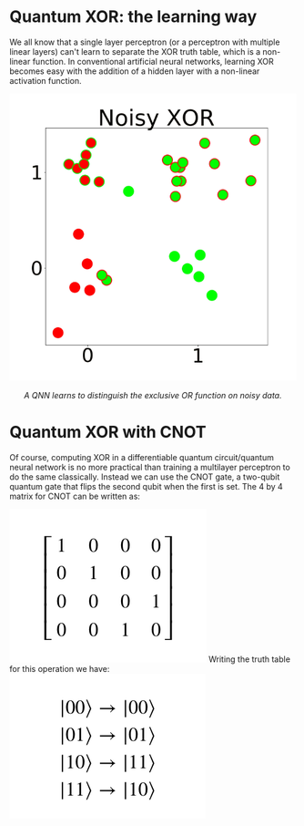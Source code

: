 # Quantum XOR: the learning way

We all know that a single layer perceptron (or a perceptron with multiple linear layers) can't learn to separate the XOR truth table, which is a non-linear function. In conventional artificial neural networks, learning XOR becomes easy with the addition of a hidden layer with a non-linear activation function.


<img src="./figs/noisy_q_xor.gif">
<p align="center"><em>A QNN learns to distinguish the exclusive OR function on noisy data.</em></p>


# Quantum XOR with CNOT

Of course, computing XOR in a differentiable quantum circuit/quantum neural network is no more practical than training a multilayer perceptron to do the same classically. Instead we can use the CNOT gate, a two-qubit quantum gate that flips the second qubit when the first is set. The 4 by 4 matrix for CNOT can be written as: 

<img src="./figs/cnot.png">
Writing the truth table for this operation we have: 

<img src="./figs/truth_table.png">






